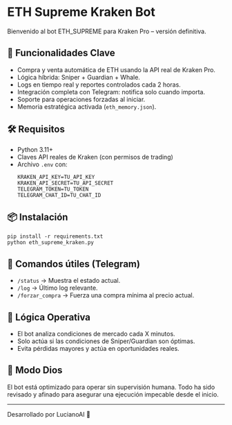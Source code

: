 

# ETH Supreme Kraken Bot

Bienvenido al bot ETH_SUPREME para Kraken Pro – versión definitiva.

## 🚀 Funcionalidades Clave

- Compra y venta automática de ETH usando la API real de Kraken Pro.
- Lógica híbrida: Sniper + Guardian + Whale.
- Logs en tiempo real y reportes controlados cada 2 horas.
- Integración completa con Telegram: notifica solo cuando importa.
- Soporte para operaciones forzadas al iniciar.
- Memoria estratégica activada (`eth_memory.json`).

## 🛠️ Requisitos

- Python 3.11+
- Claves API reales de Kraken (con permisos de trading)
- Archivo `.env` con:
  ```
  KRAKEN_API_KEY=TU_API_KEY
  KRAKEN_API_SECRET=TU_API_SECRET
  TELEGRAM_TOKEN=TU_TOKEN
  TELEGRAM_CHAT_ID=TU_CHAT_ID
  ```

## 📦 Instalación

```
pip install -r requirements.txt
python eth_supreme_kraken.py
```

## 📡 Comandos útiles (Telegram)

- `/status` → Muestra el estado actual.
- `/log` → Último log relevante.
- `/forzar_compra` → Fuerza una compra mínima al precio actual.

## 🧠 Lógica Operativa

- El bot analiza condiciones de mercado cada X minutos.
- Solo actúa si las condiciones de Sniper/Guardian son óptimas.
- Evita pérdidas mayores y actúa en oportunidades reales.

## 🧪 Modo Dios

El bot está optimizado para operar sin supervisión humana. Todo ha sido revisado y afinado para asegurar una ejecución impecable desde el inicio.

---
Desarrollado por LucianoAI 🧠